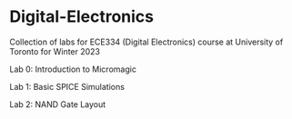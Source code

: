 # Digital-Electronics
Collection of labs for ECE334 (Digital Electronics) course at University of Toronto for Winter 2023

Lab 0: Introduction to Micromagic

Lab 1: Basic SPICE Simulations

Lab 2: NAND Gate Layout
